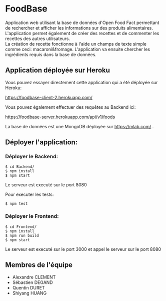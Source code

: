 # FoodBase

 Application web utilisant la base de données d'Open Food Fact permettant de rechercher
 et afficher les informations sur des produits alimentaires.  
 L'application permet également de créer des recettes et de commenter les recettes des
  autres utilisateurs.  
 La création de recette fonctionne à l'aide un champs de texte simple comme ceci: macaroni&fromage.
 L'application va ensuite chercher les ingrédients requis dans la base de données.

## Application déployée sur Heroku

Vous pouvez essayer directement cette application qui a été déployée sur Heroku:  

https://foodbase-client-2.herokuapp.com/

Vous pouvez également effectuer des requêtes au Backend ici:

https://foodbase-server.herokuapp.com/api/v1/foods  

La base de données est une MongoDB déployée sur https://mlab.com/ .

## Déployer l'application:

### Déployer le Backend:

```
$ cd Backend/
$ npm install
$ npm start
```
Le serveur est executé sur le port 8080

Pour executer les tests:

```
$ npm test
```

### Déployer le Frontend:

```
$ cd Frontend/
$ npm install
$ npm run build
$ npm start
```

Le serveur est executé sur le port 3000 et appel le serveur sur le port 8080

## Membres de l'équipe
- Alexandre CLEMENT
- Sébastien DEGAND
- Quentin DURET
- Shiyang HUANG
